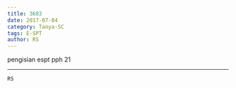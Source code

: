 ```yaml
---
title: 3683
date: 2017-07-04
category: Tanya-SC
tags: E-SPT
author: RS
---
```


pengisian espt pph 21

---



`RS`
